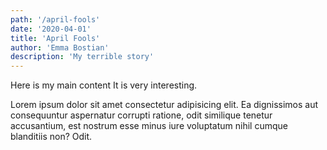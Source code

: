 ```yaml
---
path: '/april-fools'
date: '2020-04-01'
title: 'April Fools'
author: 'Emma Bostian'
description: 'My terrible story'
---
```


Here is my main content
It is very interesting.

Lorem ipsum dolor sit amet consectetur adipisicing elit. Ea dignissimos
aut consequuntur aspernatur corrupti ratione, odit similique tenetur
accusantium, est nostrum esse minus iure voluptatum nihil cumque
blanditiis non? Odit.